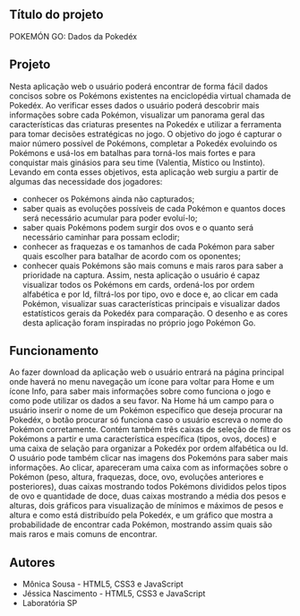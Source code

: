 ## Título do projeto

POKEMÓN GO: Dados da Pokedéx

## Projeto

Nesta aplicação web o usuário poderá encontrar de forma fácil dados concisos sobre os Pokémons existentes na enciclopédia virtual chamada de Pokedéx.
Ao verificar esses dados o usuário poderá descobrir mais informações sobre cada Pokémon, visualizar um panorama geral das características das criaturas presentes na Pokedéx e utilizar a ferramenta para tomar decisões estratégicas no jogo.
O objetivo do jogo é capturar o maior número possível de Pokémons, completar a Pokedéx evoluindo os Pokémons e usá-los em batalhas para torná-los mais fortes e para conquistar mais ginásios para seu time (Valentia, Místico ou Instinto).
Levando em conta esses objetivos, esta aplicação web surgiu a partir de algumas das necessidade dos jogadores:
* conhecer os Pokémons ainda não capturados;
* saber quais as evoluções possíveis de cada Pokémon e quantos doces será necessário acumular para poder evoluí-lo;
* saber quais Pokémons podem surgir dos ovos e o quanto será necessário caminhar para possam eclodir;
* conhecer as fraquezas e os tamanhos de cada Pokémon para saber quais escolher para batalhar de acordo com os oponentes;
* conhecer quais Pokémons são mais comuns e mais raros para saber a prioridade na captura.
Assim, nesta aplicação o usuário é capaz visualizar todos os Pokémons em cards, ordená-los por ordem alfabética e por Id, filtrá-los por tipo, ovo e doce e, ao clicar em cada Pokémon, visualizar suas características principais e visualizar dados estatísticos gerais da Pokedéx para comparação.
O desenho e as cores desta aplicação foram inspiradas no próprio jogo Pokémon Go.

## Funcionamento

Ao fazer download da aplicação web o usuário entrará na página principal onde haverá no menu navegação um ícone para voltar para Home e um ícone Info, para saber mais informações sobre como funciona o jogo e como pode utilizar os dados a seu favor.
Na Home há um campo para o usuário inserir o nome de um Pokémon específico que deseja procurar na Pokedéx, o botão procurar só funciona caso o usuário escreva o nome do Pokémon corretamente. Contém também três caixas de seleção de filtrar os Pokémons a partir e uma característica específica (tipos, ovos, doces) e uma caixa de selação para organizar a Pokedéx por ordem alfabética ou Id.
O usuário pode também clicar nas imagens dos Pokemóns para saber mais informações. Ao clicar, apareceram uma caixa com as informações sobre o Pokémon (peso, altura, fraquezas, doce, ovo, evoluções anteriores e posteriores), duas caixas mostrando todos Pokémons divididos pelos tipos de ovo e quantidade de doce, duas caixas mostrando a média dos pesos e alturas, dois gráficos para visualização de mínimos e máximos de pesos e altura e como está distribuído pela Pokedéx, e um gráfico que mostra a probabilidade de encontrar cada Pokémon, mostrando assim quais são mais raros e mais comuns de encontrar.

## Autores

* Mônica Sousa - HTML5, CSS3 e JavaScript
* Jéssica Nascimento - HTML5, CSS3 e JavaScript
* Laboratória SP